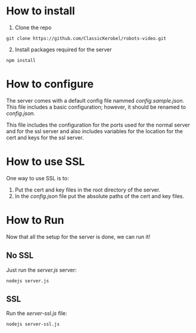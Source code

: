 # How to install
1. Clone the repo

`git clone https://github.com/ClassicKerobel/robots-video.git`

2. Install packages required for the server

`npm install`


# How to configure
The server comes with a default config file nammed *config.sample.json.* This file includes a basic 
configuration; however, it should be renamed to *config.json.* 

This file includes the configuration for the ports used for the normal server and for the ssl server
and also includes variables for the location for the cert and keys for the ssl server.


# How to use SSL
One way to use SSL is to:
1. Put the cert and key files in the root directory of the server.
2. In the *config.json* file put the absolute paths of the cert and key files.


# How to Run
Now that all the setup for the server is done, we can run it!

## No SSL
Just run the *server.js* server:

`nodejs server.js`

## SSL
Run the *server-ssl.js* file:

`nodejs server-ssl.js`
